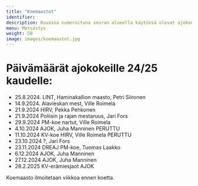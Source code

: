 ```yaml
---
title: "Koemaastot"
identifier:
description: Kuvassa numeroituna seuran alueella käytössä olevat ajokoe maastot
menu: Metsästys
weight: 50
image: images/koemaastot.jpg
---
```


# Päivämäärät ajokokeille 24/25 kaudelle:

- 25.8.2024. LINT, Haminakallion maasto, Petri Siironen
- 14.9.2024. Alavieskan mest, Ville Roimela
- 21.9.2024 HIRV, Pekka Pehkonen
- 21.9.2024 Poliisin ja rajan mestaruus, Jari Fors
- 29.9.2024 PM-koe nartut, Ville Roimela
- 4.10.2024 AJOK, Juha Manninen PERUTTU
- 11.10.2024 KV-koe HIRV, Ville Roimela PERUTTU
- 23.10.2024 ?, Jari Fors
- 23.11.2024 DREAJ PM-koe, Tuomas Laakko
- 6.12.2024 AJOK, Juha Manninen
- 27.12.2024 AJOK, Juha Manninen
- 28.2.2025 KV-erämiesjaot AJOK

Koemaasto ilmoitetaan viikkoa ennen koetta.
